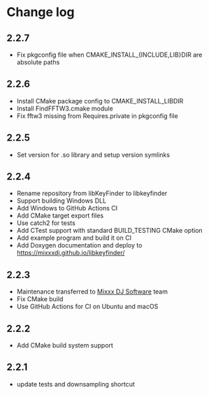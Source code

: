 # Change log

## 2.2.7
  * Fix pkgconfig file when CMAKE_INSTALL_{INCLUDE,LIB}DIR are absolute paths

## 2.2.6
  * Install CMake package config to CMAKE_INSTALL_LIBDIR
  * Install FindFFTW3.cmake module
  * Fix fftw3 missing from Requires.private in pkgconfig file

## 2.2.5
  * Set version for .so library and setup version symlinks

## 2.2.4

  * Rename repository from libKeyFinder to libkeyfinder
  * Support building Windows DLL
  * Add Windows to GitHub Actions CI
  * Add CMake target export files
  * Use catch2 for tests
  * Add CTest support with standard BUILD_TESTING CMake option
  * Add example program and build it on CI
  * Add Doxygen documentation and deploy to https://mixxxdj.github.io/libkeyfinder/

## 2.2.3

  * Maintenance transferred to [Mixxx DJ Software](https://mixxx.org/) team
  * Fix CMake build
  * Use GitHub Actions for CI on Ubuntu and macOS

## 2.2.2

  * Add CMake build system support

## 2.2.1

  * update tests and downsampling shortcut
